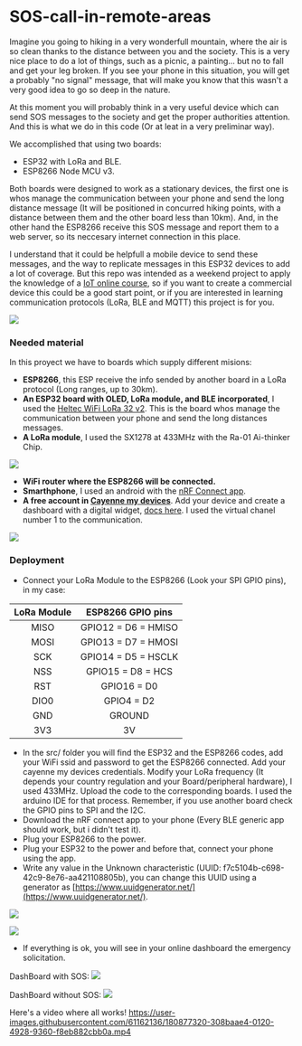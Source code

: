 # SOS-call-in-remote-areas

Imagine you going to hiking in a very wonderfull mountain, where the air is so clean thanks to the distance between you and the society. This is a very nice place to do a lot of things, such as a picnic, a painting... but no to fall and get your leg broken. If you see your phone in this situation, you will get a probably "no signal" message, that will make you know that this wasn't a very good idea to go so deep in the nature. 

At this moment you will probably think in a very useful device which can send SOS messages to the society and get the proper authorities attention. And this is what we do in this code (Or at leat in a very preliminar way).

We accomplished that using two boards:
- ESP32 with LoRa and BLE.
- ESP8266 Node MCU v3.

Both boards were designed to work as a stationary devices, the first one is whos manage the communication between your phone and send the long distance message (It will be positioned in concurred hiking points, with a distance between them and the other board less than 10km). And, in the other hand the ESP8266 receive this SOS message and report them to a web server, so its neccesary internet connection in this place.

I understand that it could be helpfull a mobile device to send these messages, and the way to replicate messages in this ESP32 devices to add a lot of coverage. But this repo was intended as a weekend project to apply the knowledge of a [IoT online course](https://platzi.com/cursos/iot-protocolos/), so if you want to create a commercial device this could be a good start point, or if you are interested in learning communication protocols (LoRa, BLE and MQTT) this project is for you.

![](https://github.com/spinedaospina/SOS-call-in-remote-areas/blob/main/img/BA4D5D63-AB1E-47BC-8359-059CC40B1E3F.jpg)

### Needed material
In this proyect we have to boards which supply different misions:
- **ESP8266**, this ESP receive the info sended by another board in a LoRa protocol (Long ranges, up to 30km).
- **An ESP32 board with OLED, LoRa module, and BLE incorporated**, I used the [Heltec WiFi LoRa 32 v2](https://heltec.org/project/wifi-lora-32/ "Heltec WiFi LoRa 32 v2"). This is the board whos manage the communication between your phone and send the long distances messages.
- **A LoRa module**, I used the SX1278 at 433MHz with the Ra-01 Ai-thinker Chip.

![](https://github.com/spinedaospina/SOS-call-in-remote-areas/blob/main/img/IMG_3275.JPG)

- **WiFi router where the ESP8266 will be connected.**
- **Smarthphone**, I used an android with the [nRF Connect app](https://play.google.com/store/apps/details?id=no.nordicsemi.android.mcp&hl=es_CO&gl=US).
- **A free account in [Cayenne my devices](https://accounts.mydevices.com/)**. Add your device and create a dashboard with a digital widget, [docs here](https://developers.mydevices.com/cayenne/docs/getting-started/). I used the virtual chanel number 1 to the communication.

![](https://github.com/spinedaospina/SOS-call-in-remote-areas/blob/main/img/IMG_3276.JPG)

### Deployment
- Connect your LoRa Module to the ESP8266 (Look your SPI GPIO pins), in my case:

| LoRa Module | ESP8266 GPIO pins |
|:-------------:|:-------------:|
| MISO | GPIO12 = D6 = HMISO |
| MOSI | GPIO13 = D7 = HMOSI |
| SCK | GPIO14 = D5 = HSCLK |
| NSS | GPIO15 = D8 = HCS |
| RST | GPIO16 = D0 |
| DIO0 | GPIO4 = D2 |
| GND | GROUND |
| 3V3 | 3V |

- In the src/ folder you will find the ESP32 and the ESP8266 codes, add your WiFi ssid and password to get the ESP8266 connected. Add your cayenne my devices credentials. Modify your LoRa frequency (It depends your country regulation and your Board/peripheral hardware), I used 433MHz. Upload the code to the corresponding boards. I used the arduino IDE for that process. Remember, if you use another board check the GPIO pins to SPI and the I2C.
- Download the nRF connect app to your phone (Every BLE generic app should work, but i didn't test it).
- Plug your ESP8266 to the power.
- Plug your ESP32 to the power and before that, connect your phone using the app.
- Write any value in the Unknown characteristic (UUID: f7c5104b-c698-42c9-8e76-aa421108805b), you can change this UUID using a generator as [https://www.uuidgenerator.net/](https://www.uuidgenerator.net/).

![](https://github.com/spinedaospina/SOS-call-in-remote-areas/blob/main/img/IMG_3273.JPG)

![](https://github.com/spinedaospina/SOS-call-in-remote-areas/blob/main/img/IMG_3274.JPG)

- If everything is ok, you will see in your online dashboard the emergency solicitation.

DashBoard with SOS:
![](https://github.com/spinedaospina/SOS-call-in-remote-areas/blob/main/img/SOSactivo.png)

DashBoard without SOS:
![](https://github.com/spinedaospina/SOS-call-in-remote-areas/blob/main/img/SOSnoactivo.jpg)

Here's a video where all works!
https://user-images.githubusercontent.com/61162136/180877320-308baae4-0120-4928-9360-f8eb882cbb0a.mp4
